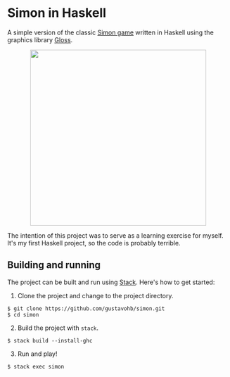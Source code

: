 # Simon in Haskell

A simple version of the classic [Simon game](https://en.wikipedia.org/wiki/Simon_(game)) written in Haskell using the graphics library [Gloss](https://hackage.haskell.org/package/gloss).

<p align="center">
  <img width="400" height="400" src="https://user-images.githubusercontent.com/3193712/44751529-c80c7c80-aaee-11e8-8a07-309790d816d1.gif">
</p>

The intention of this project was to serve as a learning exercise for myself. It's my first Haskell project, so the code is probably terrible.

## Building and running

The project can be built and run using [Stack](https://docs.haskellstack.org/en/stable/README/#how-to-install). Here's how to get started:

1. Clone the project and change to the project directory.
```
$ git clone https://github.com/gustavohb/simon.git
$ cd simon
```
2. Build the project with `stack`.
```
$ stack build --install-ghc
```
3. Run and play!
```
$ stack exec simon
```

